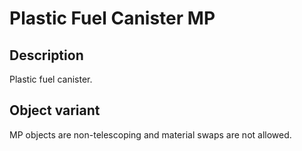 # Plastic Fuel Canister MP

## Description

Plastic fuel canister.

## Object variant

MP objects are non-telescoping and material swaps are not allowed.
